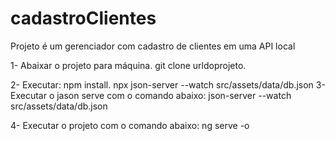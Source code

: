 # cadastroClientes
Projeto é um gerenciador com cadastro de clientes em uma API local


1- Abaixar o projeto para máquina.
git clone urldoprojeto.

2- Executar:
  npm install.
  npx json-server --watch src/assets/data/db.json
3- Executar o jason serve com o comando abaixo: 
json-server --watch src/assets/data/db.json

4- Executar o projeto com o comando abaixo:
ng serve -o
